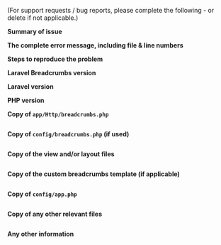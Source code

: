 (For support requests / bug reports, please complete the following - or delete if not applicable.)

**Summary of issue**


**The complete error message, including file & line numbers**


**Steps to reproduce the problem**


**Laravel Breadcrumbs version**


**Laravel version**


**PHP version**


**Copy of `app/Http/breadcrumbs.php`**
```php

```

**Copy of `config/breadcrumbs.php` (if used)**
```php

```

**Copy of the view and/or layout files**
```php

```

**Copy of the custom breadcrumbs template (if applicable)**
```php

```

**Copy of `config/app.php`**
```php

```

**Copy of any other relevant files**
```php

```

**Any other information**
